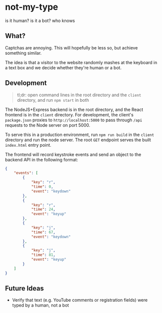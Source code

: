 # not-my-type
is it human? is it a bot? who knows

## What?

Captchas are annoying. This will hopefully be less so, but achieve something similar.

The idea is that a visitor to the website randomly mashes at the keyboard in a text box and we decide whether they're human or a bot.

## Development

> tl;dr: open command lines in the root directory and the `client` directory, and run `npm start` in both

The NodeJS+Express backend is in the root directory, and the React frontend is in the `client` directory. For development, the client's `package.json` proxies to `http://localhost:5000` to pass through `/api` requests to the Node server on port 5000.

To serve this in a production environment, run `npm run build` in the `client` directory and run the node server. The root `GET` endpoint serves the built `index.html` entry point.

The frontend will record keystroke events and send an object to the backend API in the following format:

```json
{
    "events": [
        {
            "key": "r",
            "time": 0,
            "event": "keydown"
        },
        {
            "key": "r",
            "time": 24,
            "event": "keyup"
        },
        {
            "key": "j",
            "time": 67,
            "event": "keydown"
        },
        {
            "key": "j",
            "time": 81,
            "event": "keyup"
        }
    ]
}
```

## Future Ideas

- Verify that text (e.g. YouTube comments or registration fields) were typed by a human, not a bot
